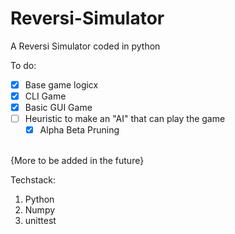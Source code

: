 # Reversi-Simulator
A Reversi Simulator coded in python

To do:
- [x] Base game logicx
- [x] CLI Game
- [x] Basic GUI Game
- [ ] Heuristic to make an "AI" that can play the game
  - [x] Alpha Beta Pruning
<br>
{More to be added in the future}
<br>

Techstack:

1. Python
2. Numpy
3. unittest

